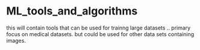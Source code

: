 # ML_tools_and_algorithms
this will contain tools that can be used for trainng large datasets .. primary focus on medical datasets. but could be used for other data sets containing images.
